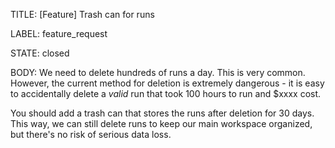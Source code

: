 TITLE:
[Feature] Trash can for runs

LABEL:
feature_request

STATE:
closed

BODY:
We need to delete hundreds of runs a day. This is very common. However, the current method for deletion is extremely dangerous - it is easy to accidentally delete a _valid_ run that took 100 hours to run and $xxxx cost.

You should add a trash can that stores the runs after deletion for 30 days. This way, we can still delete runs to keep our main workspace organized, but there's no risk of serious data loss.


